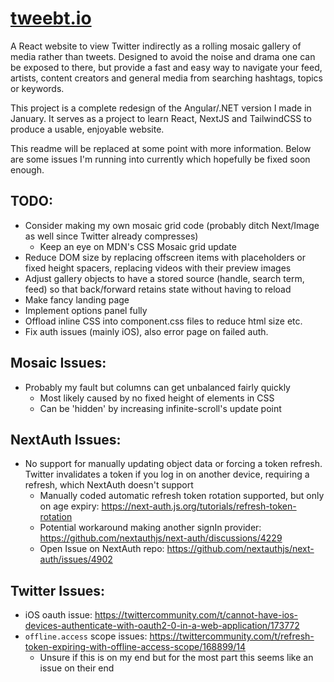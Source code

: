 # [tweebt.io](https://tweebt.io)

A React website to view Twitter indirectly as a rolling mosaic gallery of media rather than tweets.
Designed to avoid the noise and drama one can be exposed to there, but provide a fast and easy way to navigate your feed, artists, content creators and general media from searching hashtags, topics or keywords.

This project is a complete redesign of the Angular/.NET version I made in January.
It serves as a project to learn React, NextJS and TailwindCSS to produce a usable, enjoyable website.

This readme will be replaced at some point with more information.
Below are some issues I'm running into currently which hopefully be fixed soon enough.

## TODO:
- Consider making my own mosaic grid code (probably ditch Next/Image as well since Twitter already compresses)
	- Keep an eye on MDN's CSS Mosaic grid update
- Reduce DOM size by replacing offscreen items with placeholders or fixed height spacers, replacing videos with their preview images
- Adjust gallery objects to have a stored source (handle, search term, feed) so that back/forward retains state without having to reload
- Make fancy landing page
- Implement options panel fully
- Offload inline CSS into component.css files to reduce html size etc.
- Fix auth issues (mainly iOS), also error page on failed auth.

## Mosaic Issues:
- Probably my fault but columns can get unbalanced fairly quickly
	- Most likely caused by no fixed height of elements in CSS
	- Can be 'hidden' by increasing infinite-scroll's update point

## NextAuth Issues:
- No support for manually updating object data or forcing a token refresh. Twitter invalidates a token if you log in on another device, requiring a refresh, which NextAuth doesn't support
	- Manually coded automatic refresh token rotation supported, but only on age expiry: https://next-auth.js.org/tutorials/refresh-token-rotation
	- Potential workaround making another signIn provider: https://github.com/nextauthjs/next-auth/discussions/4229
	- Open Issue on NextAuth repo: https://github.com/nextauthjs/next-auth/issues/4902

## Twitter Issues:
- iOS oauth issue: https://twittercommunity.com/t/cannot-have-ios-devices-authenticate-with-oauth2-0-in-a-web-application/173772
- `offline.access` scope issues: https://twittercommunity.com/t/refresh-token-expiring-with-offline-access-scope/168899/14
	- Unsure if this is on my end but for the most part this seems like an issue on their end

